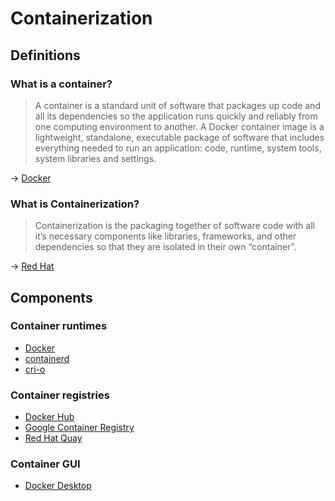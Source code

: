# Containerization

## Definitions

### What is a container?

> A container is a standard unit of software that packages up code and all its dependencies so the application runs quickly and reliably from one computing environment to another. A Docker container image is a lightweight, standalone, executable package of software that includes everything needed to run an application: code, runtime, system tools, system libraries and settings.

→ [Docker](https://www.docker.com/resources/what-container/)

### What is Containerization?

> Containerization is the packaging together of software code with all it’s necessary components like libraries, frameworks, and other dependencies so that they are isolated in their own “container”.

→ [Red Hat](https://www.redhat.com/en/topics/cloud-native-apps/what-is-containerization)

## Components

### Container runtimes

* [Docker](../docker.md)
* [containerd](../cncf/containerd.md)
* [cri-o](../cncf/cri-o.md)

### Container registries

* [Docker Hub](https://hub.docker.com/)
* [Google Container Registry](https://cloud.google.com/container-registry/)
* [Red Hat Quay](https://www.redhat.com/en/technologies/cloud-computing/quay)

### Container GUI

* [Docker Desktop](https://www.docker.com/products/docker-desktop)

